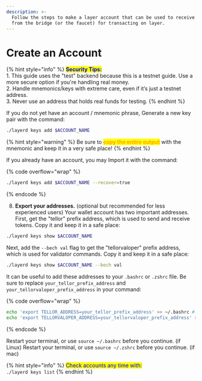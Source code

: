 ```yaml
---
description: >-
  Follow the steps to make a layer account that can be used to receive funds
  from the bridge (or the faucet) for transacting on layer.
---
```


# Create an Account

{% hint style="info" %}
<mark style="color:blue;">**Security Tips:**</mark> \
1\. This guide uses the "test" backend because this is a testnet guide. Use a more secure option if you're handling real money.\
2\. Handle mnemonics/keys with extreme care, even if it’s just a testnet address.\
3\. Never use an address that holds real funds for testing.
{% endhint %}

If you do not yet have an account / mnemonic phrase, Generate a new key pair with the command:

```sh
./layerd keys add $ACCOUNT_NAME
```

{% hint style="warning" %}
Be sure to <mark style="color:orange;">**copy the entire output**</mark> with the mnemonic and keep it in a very safe place!
{% endhint %}

If you already have an account, you may Import it with the command:

{% code overflow="wrap" %}
```sh
./layerd keys add $ACCOUNT_NAME --recover=true
```
{% endcode %}

8. **Export your addresses.** (optional but recommended for less experienced users) Your wallet account has two important addresses. First, get the "tellor" prefix address, which is used to send and receive tokens. Copy it and keep it in a safe place:

```bash
./layerd keys show $ACCOUNT_NAME
```

Next, add the `--bech val` flag to get the "tellorvaloper" prefix address, which is used for validator commands. Copy it and keep it in a safe place:

```bash
./layerd keys show $ACCOUNT_NAME --bech val
```

It can be useful to add these addresses to your `.bashrc` or `.zshrc` file. Be sure to replace `your_tellor_prefix_address` and `your_tellorvaloper_prefix_address` in your command:

{% code overflow="wrap" %}
```bash
echo 'export TELLOR_ADDRESS=your_tellor_prefix_address' >> ~/.bashrc #.zshrc if mac
echo 'export TELLORVALOPER_ADDRESS=your_tellorvaloper_prefix_address' >> ~/.bashrc #.zshrc if mac
```
{% endcode %}

Restart your terminal, or use `source ~/.bashrc` before you continue. (if Linux) Restart your terminal, or use `source ~/.zshrc` before you continue. (if mac)

{% hint style="info" %}
<mark style="color:blue;">Check accounts any time with:</mark> \
`./layerd keys list`
{% endhint %}
